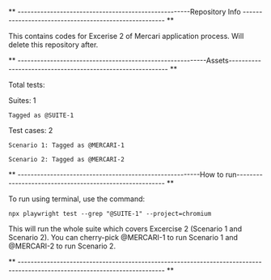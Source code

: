 ** -----------------------------------------------------Repository Info ------------------------------------------------------ **

This contains codes for Excerise 2 of Mercari application process. Will delete this repository after.

** ----------------------------------------------------------Assets----------------------------------------------------------- **

Total tests:

Suites: 1

    Tagged as @SUITE-1

Test cases: 2

    Scenario 1: Tagged as @MERCARI-1
    
    Scenario 2: Tagged as @MERCARI-2

** --------------------------------------------------------How to run-------------------------------------------------------- **

To run using terminal, use the command:  

    npx playwright test --grep "@SUITE-1" --project=chromium

This will run the whole suite which covers Excercise 2 (Scenario 1 and
Scenario 2). You can cherry-pick @MERCARI-1 to run Scenario 1
and @MERCARI-2 to run Scenario 2.

** --------------------------------------------------------------------------------------------------------------------------- **
